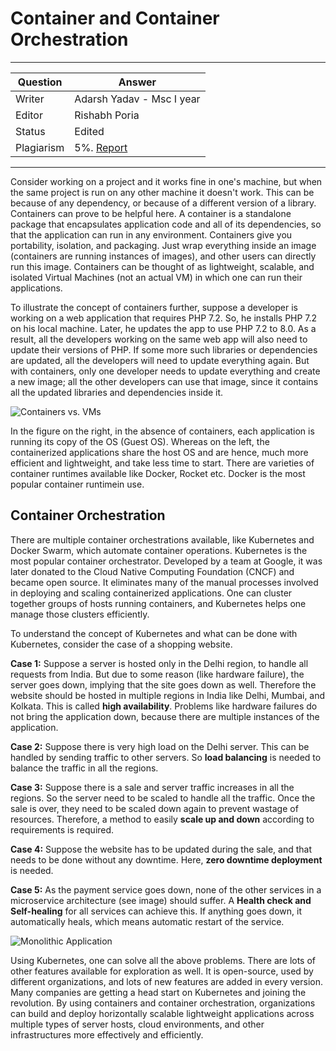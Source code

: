 # Container and Container Orchestration

---

| Question   | Answer                                                            |
| ---------- | ----------------------------------------------------------------- |
| Writer     | Adarsh Yadav - Msc I year                                      |
| Editor     | Rishabh Poria                                                      |
| Status     | Edited |
| Plagiarism | 5%. [Report](https://github.com/RishPoria/Srijan-2021/blob/main/articles/plagReports/ContainerOrchestration.pdf)|

---
Consider working on a project and it works fine in one's machine, but when the same project is run on any other machine it doesn't work. This can be because of any dependency, or because of a different version of a library. Containers can prove to be helpful here. A container is a standalone package that encapsulates application code and all of its dependencies, so that the application can run in any environment. Containers give you portability, isolation, and packaging. Just wrap everything inside an image (containers are running instances of images), and other users can directly run this image. Containers can be thought of as lightweight, scalable, and isolated Virtual Machines (not an actual VM) in which one can run their applications. 

To illustrate the concept of containers further, suppose a developer is working on a web application that requires PHP 7.2. So, he installs PHP 7.2 on his local machine. Later, he updates the app to use PHP 7.2 to 8.0. As a result, all the developers working on the same web app will also need to update their versions of PHP. If some more such libraries or dependencies are updated,  all the developers will need to update everything again. But with containers, only one developer needs to update everything and create a new image; all the other developers can use that image, since it contains all the updated libraries and dependencies inside it.

![Containers vs. VMs](https://github.com/RishPoria/Srijan-2021/blob/main/imgs/ContainersVsVirtualMachines.png)

In the figure on the right, in the absence of containers, each application is running its copy of the OS (Guest OS). Whereas on the left, the containerized applications share the host OS and are hence, much more efficient and lightweight, and take less time to start. There are varieties of container runtimes available like Docker, Rocket etc. Docker is the most popular container runtimein use.

<!--
![VMs vs Dockers](https://github.com/RishPoria/Srijan-2021/blob/main/imgs/VMsvsDockers.jpg)
-->

## Container Orchestration

There are multiple container orchestrations available, like Kubernetes and Docker Swarm, which automate container operations. Kubernetes is the most popular container orchestrator. Developed by a team at Google, it was later donated to the Cloud Native Computing Foundation (CNCF) and became open source. It eliminates many of the manual processes involved in deploying and scaling containerized applications. One can cluster together groups of hosts running containers, and Kubernetes helps one manage those clusters efficiently.

To understand the concept of Kubernetes and what can be done with Kubernetes, consider the case of a shopping website.

**Case 1:** Suppose a server is hosted only in the Delhi region, to handle all requests from India. But due to some reason (like hardware failure), the server goes down, implying that the site goes down as well. Therefore the website should be hosted in multiple regions in India like Delhi, Mumbai, and Kolkata. This is called **high availability**. Problems like hardware failures do not bring the application down, because there are multiple instances of the application.

**Case 2:** Suppose there is very high load on the Delhi server. This can be handled by sending traffic to other servers. So **load balancing** is needed to balance the traffic in all the regions.

**Case 3:** Suppose there is a sale and server traffic increases in all the regions. So the server need to be scaled to handle all the traffic. Once the sale is over, they need to be scaled down again to prevent wastage of resources. Therefore, a method to easily **scale up and down** according to requirements is required.

**Case 4:** Suppose the website has to be updated during the sale, and that needs to be done without any downtime. Here, **zero downtime deployment** is needed.  

**Case 5:** As the payment service goes down, none of the other services in a microservice architecture (see image) should suffer. A **Health check and Self-healing** for all services can achieve this. If anything goes down, it automatically heals, which means automatic restart of the service.

![Monolithic Application](https://github.com/RishPoria/Srijan-2021/blob/main/imgs/MonolithicApplication.png)

Using Kubernetes, one can solve all the above problems. There are lots of other features available for exploration as well. It is open-source, used by different organizations, and lots of new features are added in every version. Many companies are getting a head start on Kubernetes and joining the revolution. By using containers and container orchestration, organizations can build and deploy horizontally scalable lightweight applications across multiple types of server hosts, cloud environments, and other infrastructures more effectively and efficiently.
